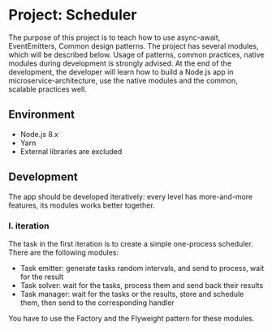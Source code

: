 # Project: Scheduler

The purpose of this project is to teach how to use async-await, EventEmitters, Common design patterns. The project has several modules, which will be described below. Usage of patterns, common practices, native modules during development is strongly advised. At the end of the development, the developer will learn how to build a Node.js app in microservice-architecture, use the native modules and the common, scalable practices well.

## Environment

* Node.js 8.x
* Yarn
* External libraries are excluded

## Development

The app should be developed iteratively: every level has more-and-more features, its modules works better together.

### I. iteration

The task in the first iteration is to create a simple one-process scheduler. There are the following modules: 
* Task emitter: generate tasks random intervals, and send to process, wait for the result
* Task solver: wait for the tasks, process them and send back their results
* Task manager: wait for the tasks or the results, store and schedule them, then send to the corresponding handler

You have to use the Factory and the Flyweight pattern for these modules.
